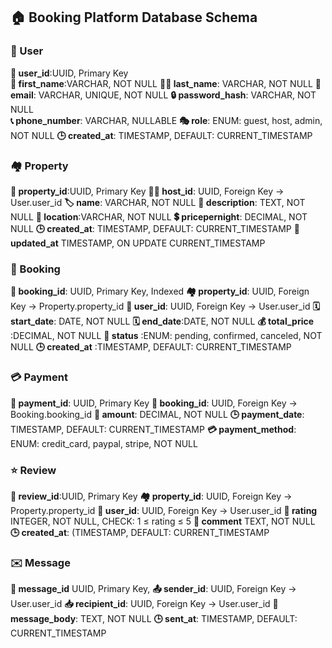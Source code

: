 ## 🏠 Booking Platform Database Schema  
### 👤 User  
**🔑 user_id**:UUID, Primary Key  
**🧑 first_name**:VARCHAR, NOT NULL
**🧑‍🦰 last_name**: VARCHAR, NOT NULL
**📧 email**: VARCHAR, UNIQUE, NOT NULL
**🔒 password_hash**: VARCHAR, NOT NULL  
**📞 phone_number**: VARCHAR, NULLABLE
**🎭 role**: ENUM: guest, host, admin, NOT NULL
**🕒 created_at**: TIMESTAMP, DEFAULT: CURRENT_TIMESTAMP

### 🏘️ Property  
**🔑 property_id**:UUID, Primary Key
**🧑‍💼 host_id**: UUID, Foreign Key → User.user_id
**🏷️ name**: VARCHAR, NOT NULL
**📝 description**: TEXT, NOT NULL
**📍 location**:VARCHAR, NOT NULL
**💲 pricepernight**: DECIMAL, NOT NULL
**🕒 created_at**: TIMESTAMP, DEFAULT: CURRENT_TIMESTAMP
**🔁 updated_at** TIMESTAMP, ON UPDATE CURRENT_TIMESTAMP

### 📅 Booking
**🔑 booking_id**: UUID, Primary Key, Indexed
**🏘️ property_id**: UUID, Foreign Key → Property.property_id
**👤 user_id**: UUID, Foreign Key → User.user_id
**🗓️ start_date**: DATE, NOT NULL
**🗓️ end_date**:DATE, NOT NULL
**💰 total_price** :DECIMAL, NOT NULL
**🔁 status** :ENUM: pending, confirmed, canceled, NOT NULL
**🕒 created_at** :TIMESTAMP, DEFAULT: CURRENT_TIMESTAMP

### 💳 Payment
**🔑 payment_id**: UUID, Primary Key
**📅 booking_id**: UUID, Foreign Key → Booking.booking_id
**💸 amount**: DECIMAL, NOT NULL
**🕒 payment_date**: TIMESTAMP, DEFAULT: CURRENT_TIMESTAMP
**💳 payment_method**: ENUM: credit_card, paypal, stripe, NOT NULL

### ⭐ Review
**🔑 review_id**:UUID, Primary Key
**🏘️ property_id**: UUID, Foreign Key → Property.property_id
**👤 user_id**: UUID, Foreign Key → User.user_id
**🌟 rating** INTEGER, NOT NULL, CHECK: 1 ≤ rating ≤ 5
**💬 comment** TEXT, NOT NULL
**🕒 created_at**: (TIMESTAMP, DEFAULT: CURRENT_TIMESTAMP

### ✉️ Message
**🔑 message_id** UUID, Primary Key,
**📤 sender_id**: UUID, Foreign Key → User.user_id
**📥 recipient_id**: UUID, Foreign Key → User.user_id
**💌 message_body**: TEXT, NOT NULL
**🕒 sent_at**: TIMESTAMP, DEFAULT: CURRENT_TIMESTAMP


